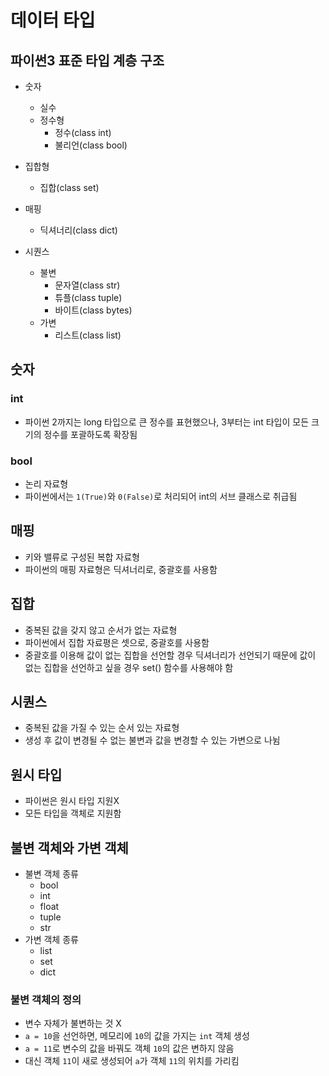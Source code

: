 # 데이터 타입

## 파이썬3 표준 타입 계층 구조
- 숫자
    - 실수
    - 정수형
        - 정수(class int)
        - 불리언(class bool)

- 집합형
    - 집합(class set)

- 매핑
    - 딕셔너리(class dict)

- 시퀀스
    - 불변
        - 문자열(class str)
        - 튜플(class tuple)
        - 바이트(class bytes)
    - 가변
        - 리스트(class list)

## 숫자
### int
- 파이썬 2까지는 long 타입으로 큰 정수를 표현했으나, 3부터는 int 타입이 모든 크기의 정수를 포괄하도록 확장됨
### bool
- 논리 자료형
- 파이썬에서는 `1(True)`와 `0(False)`로 처리되어 int의 서브 클래스로 취급됨

## 매핑
- 키와 밸류로 구성된 복합 자료형
- 파이썬의 매핑 자료형은 딕셔너리로, 중괄호를 사용함

## 집합
- 중복된 값을 갖지 않고 순서가 없는 자료형
- 파이썬에서 집합 자료평은 셋으로, 중괄호를 사용함
- 중괄호를 이용해 값이 없는 집합을 선언할 경우 딕셔너리가 선언되기 때문에 값이 없는 집합을 선언하고 싶을 경우 set() 함수를 사용해야 함

## 시퀀스
- 중복된 값을 가질 수 있는 순서 있는 자료형
- 생성 후 값이 변경될 수 없는 불변과 값을 변경할 수 있는 가변으로 나뉨

## 원시 타입
- 파이썬은 원시 타입 지원X
- 모든 타입을 객체로 지원함

## 불변 객체와 가변 객체
- 불변 객체 종류
    - bool
    - int
    - float
    - tuple
    - str
- 가변 객체 종류
    - list
    - set
    - dict
### 불변 객체의 정의
- 변수 자체가 불변하는 것 X
- `a = 10`을 선언하면, 메모리에 `10`의 값을 가지는 `int` 객체 생성
- `a = 11`로 변수의 값을 바꿔도 객체 `10`의 값은 변하지 않음
- 대신 객체 `11`이 새로 생성되어 `a`가 객체 `11`의 위치를 가리킴